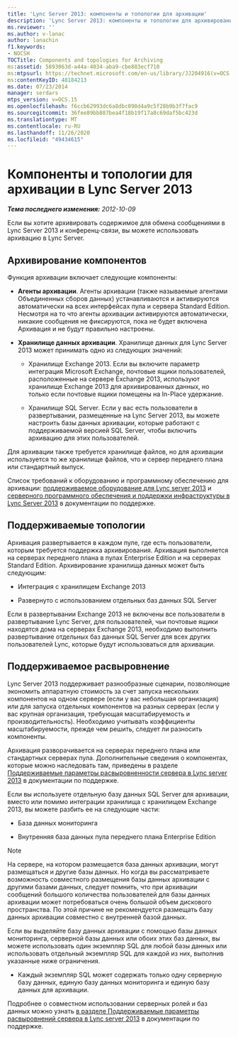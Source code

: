 ```yaml
---
title: 'Lync Server 2013: компоненты и топологии для архивации'
description: 'Lync Server 2013: компоненты и топологии для архивирования.'
ms.reviewer: ''
ms.author: v-lanac
author: lanachin
f1.keywords:
- NOCSH
TOCTitle: Components and topologies for Archiving
ms:assetid: 5893063d-a44a-4034-aba9-cbe883ecf710
ms:mtpsurl: https://technet.microsoft.com/en-us/library/JJ204916(v=OCS.15)
ms:contentKeyID: 48184213
ms.date: 07/23/2014
manager: serdars
mtps_version: v=OCS.15
ms.openlocfilehash: f6ccb62993dc6a8dbc098d4a9c5f28b9b3f7fac9
ms.sourcegitcommit: 36fee89bb887bea4f18b19f17a8c69daf5bc423d
ms.translationtype: MT
ms.contentlocale: ru-RU
ms.lasthandoff: 11/26/2020
ms.locfileid: "49434615"
---
```

# <a name="components-and-topologies-for-archiving-in-lync-server-2013"></a>Компоненты и топологии для архивации в Lync Server 2013

<div data-xmlns="http://www.w3.org/1999/xhtml">

<div class="topic" data-xmlns="http://www.w3.org/1999/xhtml" data-msxsl="urn:schemas-microsoft-com:xslt" data-cs="https://msdn.microsoft.com/">

<div data-asp="https://msdn2.microsoft.com/asp">



</div>

<div id="mainSection">

<div id="mainBody">

<span> </span>

_**Тема последнего изменения:** 2012-10-09_

Если вы хотите архивировать содержимое для обмена сообщениями в Lync Server 2013 и конференц-связи, вы можете использовать архивацию в Lync Server.

<div>

## <a name="archiving-components"></a>Архивирование компонентов

Функция архивации включает следующие компоненты:

  - **Агенты архивации**. Агенты архивации (также называемые агентами Объединенных сборов данных) устанавливаются и активируются автоматически на всех интерфейсах пула и сервера Standard Edition. Несмотря на то что агенты архивации активируются автоматически, никакие сообщения не фиксируются, пока не будет включена Архивация и не будут правильно настроены.

  - **Хранилище данных архивации**. Хранилище данных для Lync Server 2013 может принимать одно из следующих значений:
    
      - Хранилище Exchange 2013. Если вы включите параметр интеграция Microsoft Exchange, почтовые ящики пользователей, расположенные на сервере Exchange 2013, используют хранилище Exchange 2013 для архивированных данных, но только если почтовые ящики помещены на In-Place удержание.
    
      - Хранилище SQL Server. Если у вас есть пользователи в развертывании, размещенные на Lync Server 2013, вы можете настроить базы данных архивации, которые работают с поддерживаемой версией SQL Server, чтобы включить архивацию для этих пользователей.

Для архивации также требуется хранилище файлов, но для архивации используется то же хранилище файлов, что и сервер переднего плана или стандартный выпуск.

Список требований к оборудованию и программному обеспечению для архивации: [поддерживаемое оборудование для Lync server 2013](lync-server-2013-supported-hardware.md) и [серверного программного обеспечения и поддержки инфраструктуры в Lync Server 2013](lync-server-2013-server-software-and-infrastructure-support.md) в документации по поддержке.

</div>

<div>

## <a name="supported-topologies"></a>Поддерживаемые топологии

Архивация развертывается в каждом пуле, где есть пользователи, которым требуется поддержка архивирования. Архивация выполняется на серверах переднего плана в пулах Enterprise Edition и на серверах Standard Edition. Архивирование хранилища данных может быть следующим:

  - Интеграция с хранилищем Exchange 2013

  - Развернуто с использованием отдельных баз данных SQL Server

Если в развертывании Exchange 2013 не включены все пользователи в развертывание Lync Server, для пользователей, чьи почтовые ящики находятся дома на серверах Exchange 2013, необходимо выполнить развертывание отдельных баз данных SQL Server для всех других пользователей Lync, которые будут использоваться для архивации.

</div>

<div>

## <a name="supported-collocation"></a>Поддерживаемое расвыровнение

Lync Server 2013 поддерживает разнообразные сценарии, позволяющие экономить аппаратную стоимость за счет запуска нескольких компонентов на одном сервере (если у вас небольшая организация) или для запуска отдельных компонентов на разных серверах (если у вас крупная организация, требующая масштабируемость и производительность). Необходимо учитывать коэффициенты масштабируемости, прежде чем решить, следует ли разносить компоненты.

Архивация разворачивается на серверах переднего плана или стандартных серверах пула. Дополнительные сведения о компонентах, которые можно наследовать там, приведены в разделе [Поддерживаемые параметры расвыровненности сервера в Lync server 2013](lync-server-2013-supported-server-collocation.md) в документации по поддержке.

Если вы используете отдельную базу данных SQL Server для архивации, вместо или помимо интеграции хранилища с хранилищем Exchange 2013, вы можете разбить ее на следующие части:

  - База данных мониторинга

  - Внутренняя база данных пула переднего плана Enterprise Edition

<div>


> [!NOTE]  
> На сервере, на котором размещается база данных архивации, могут размещаться и другие базы данных. Но когда вы рассматриваете возможность совместного размещения базы данных архивации с другими базами данных, следует помнить, что при архивации сообщений большого количества пользователей для базы данных архивации может потребоваться очень большой объем дискового пространства. По этой причине не рекомендуется размещать базу данных архивации совместно с внутренней базой данных.



</div>

Если вы выделяйте базу данных архивации с помощью базы данных мониторинга, серверной базы данных или обоих этих баз данных, вы можете использовать один экземпляр SQL для любой базы данных или использовать отдельный экземпляр SQL для каждой из них, выполнив указанные ниже ограничения.

  - Каждый экземпляр SQL может содержать только одну серверную базу данных, единую базу данных мониторинга и единую базу данных для архивации.

Подробнее о совместном использовании серверных ролей и баз данных можно узнать [в разделе Поддерживаемые параметры расвыровнений сервера в Lync server 2013](lync-server-2013-supported-server-collocation.md) в документации по поддержке.

</div>

</div>

<span> </span>

</div>

</div>

</div>

